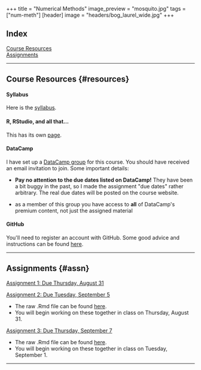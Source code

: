 +++
title = "Numerical Methods"
image_preview = "mosquito.jpg"
tags = ["num-meth"]
[header]
image = "headers/bog_laurel_wide.jpg"
+++

## Index

[Course Resources](#resources)  
[Assignments](#assn)

---------------------------------------------------------------------

## Course Resources {#resources}

#### Syllabus 

Here is the [syllabus](/courses/MATH395/syllabus/).

#### R, RStudio, and all that...

This has its own [page](/resources/allthingsR/).

#### DataCamp 

I have set up a [DataCamp group](https://www.datacamp.com/groups/numerical-analysis) for this course. You should have received an email invitation to join. Some important details:

-  **Pay no attention to the due dates listed on DataCamp!** They have been a bit buggy in the past, so I made the assignment "due dates" rather arbitrary. The real due dates will be posted on the course website.

-  as a member of this group you have access to **all** of DataCamp's premium content, not just the assigned material

#### GitHub 

You'll need to register an account with GitHub. Some good advice and instructions can be found [here](http://happygitwithr.com/github-acct.html).
    
---------------------------------------------------------------------

## Assignments {#assn}

[Assignment 1: Due Thursday, August 31](/courses/MATH395/assignments/numerical-methods-assignment-1/)

[Assignment 2: Due Tuesday, September 5](/courses/MATH395/assignments/numerical-methods-assignment-2/)

- The raw .Rmd file can be found [here](https://gist.githubusercontent.com/jbintz/f9e220f7eaf7f164353190c45ca313cd/raw/a6ae150ed9bf8f358c262459734780921b147c6e/assignment2.Rmd).
- You will begin working on these together in class on Thursday, August 31.

[Assignment 3: Due Thursday, September 7](/courses/MATH395/assignments/numerical-methods-assignment-3/)

- The raw .Rmd file can be found [here](https://gist.githubusercontent.com/jbintz/8db782db8a2e4e21b409d7e347b682dd/raw/c4bcc661105c6cc0390e518dcbe9325a48a60632/assignment3.Rmd).
- You will begin working on these together in class on Tuesday, September 1.

---------------------------------------------------------------------